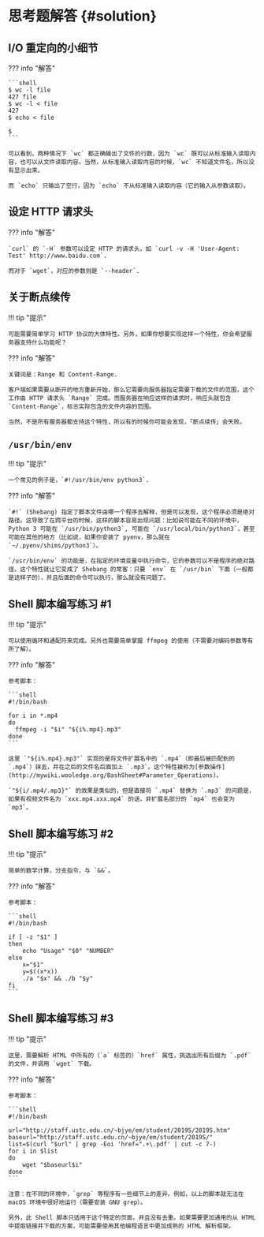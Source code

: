 # 思考题解答 {#solution}

## I/O 重定向的小细节

??? info "解答"

    ```shell
    $ wc -l file
    427 file
    $ wc -l < file
    427
    $ echo < file

    $
    ```

    可以看到，两种情况下 `wc` 都正确输出了文件的行数，因为 `wc` 既可以从标准输入读取内容，也可以从文件读取内容。当然，从标准输入读取内容的时候，`wc` 不知道文件名，所以没有显示出来。

    而 `echo` 只输出了空行，因为 `echo` 不从标准输入读取内容（它的输入从参数读取）。

## 设定 HTTP 请求头

??? info "解答"

    `curl` 的 `-H` 参数可以设定 HTTP 的请求头，如 `curl -v -H 'User-Agent: Test' http://www.baidu.com`.

    而对于 `wget`，对应的参数则是 `--header`.

## 关于断点续传

!!! tip "提示"

    可能需要简单学习 HTTP 协议的大体特性。另外，如果你想要实现这样一个特性，你会希望服务器支持什么功能呢？

??? info "解答"

    关键词是：Range 和 Content-Range.

    客户端如果需要从断开的地方重新开始，那么它需要向服务器指定需要下载的文件的范围，这个工作由 HTTP 请求头 `Range` 完成。而服务器在响应这样的请求时，响应头就包含 `Content-Range`，标志实际包含的文件内容的范围。

    当然，不是所有服务器都支持这个特性，所以有的时候你可能会发现，「断点续传」会失败。

## `/usr/bin/env`

!!! tip "提示"

    一个常见的例子是，`#!/usr/bin/env python3`.

??? info "解答"

    `#!` (Shebang) 指定了脚本文件由哪一个程序去解释，但是可以发现，这个程序必须是绝对路径。这导致了在跨平台的时候，这样的脚本容易出现问题：比如说可能在不同的环境中，Python 3 可能在 `/usr/bin/python3`, 可能在 `/usr/local/bin/python3`，甚至可能在其他的地方（比如说，如果你安装了 pyenv，那么就在 `~/.pyenv/shims/python3`）。

    `/usr/bin/env` 的功能是，在指定的环境变量中执行命令，它的参数可以不是程序的绝对路径。这个特性就让它变成了 Shebang 的常客：只要 `env` 在 `/usr/bin` 下面（一般都是这样子的），并且后面的命令可以执行，那么就没有问题了。

## Shell 脚本编写练习 #1

!!! tip "提示"

    可以使用循环和通配符来完成。另外也需要简单掌握 ffmpeg 的使用（不需要对编码参数等有所了解）。

??? info "解答"

    参考脚本：

    ```shell
    #!/bin/bash

    for i in *.mp4
    do
      ffmpeg -i "$i" "${i%.mp4}.mp3"
    done
    ```

    这里 `"${i%.mp4}.mp3"` 实现的是将文件扩展名中的 `.mp4`（即最后被匹配到的 `.mp4`）抹去，并在之后的文件名后面加上 `.mp3`。这个特性被称为[参数操作](http://mywiki.wooledge.org/BashSheet#Parameter_Operations)。

    `"${i/.mp4/.mp3}"` 的效果是类似的，但是直接将 `.mp4` 替换为 `.mp3` 的问题是，如果有视频文件名为 `xxx.mp4.xxx.mp4` 的话，非扩展名部分的 `mp4` 也会变为 `mp3`。

## Shell 脚本编写练习 #2

!!! tip "提示"

    简单的数学计算，分支指令，与 `&&`。

??? info "解答"

    参考脚本：

    ```shell
    #!/bin/bash

    if [ -z "$1" ]
    then
        echo "Usage" "$0" "NUMBER"
    else
        x="$1"
        y=$((x*x))
        ./a "$x" && ./b "$y"
    fi
    ```

## Shell 脚本编写练习 #3

!!! tip "提示"

    这里，需要解析 HTML 中所有的（`a` 标签的）`href` 属性，挑选出所有后缀为 `.pdf` 的文件，并调用 `wget` 下载。

??? info "解答"

    参考脚本：

    ```shell
    #!/bin/bash

    url="http://staff.ustc.edu.cn/~bjye/em/student/2019S/2019S.htm"
    baseurl="http://staff.ustc.edu.cn/~bjye/em/student/2019S/"
    list=$(curl "$url" | grep -Eoi 'href=".+\.pdf' | cut -c 7-)
    for i in $list
    do
        wget "$baseurl$i"
    done
    ```

    注意：在不同的环境中，`grep` 等程序有一些细节上的差异。例如，以上的脚本就无法在 macOS 环境中很好地运行（需要安装 GNU grep）。

    另外，此 Shell 脚本只适用于这个特定的页面，并且没有去重。如果需要更加通用的从 HTML 中提取链接并下载的方案，可能需要使用其他编程语言中更加成熟的 HTML 解析框架。
